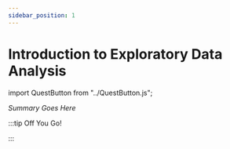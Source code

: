 ```yaml
---
sidebar_position: 1
---
```


# Introduction to Exploratory Data Analysis
import QuestButton from "../QuestButton.js";

_Summary Goes Here_

:::tip Off You Go!

<QuestButton text="Quest" />

:::

